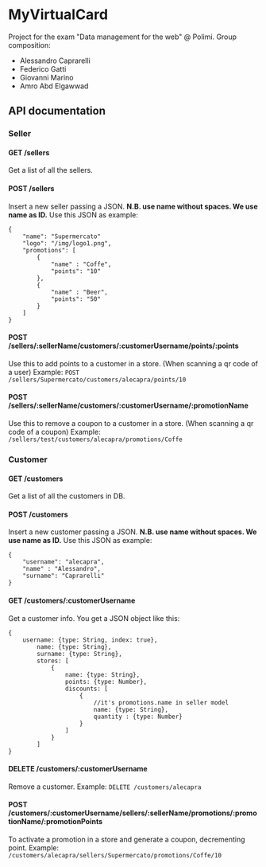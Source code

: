 # MyVirtualCard
Project for the exam "Data management for the web" @ Polimi.
Group composition:
- Alessandro Caprarelli
- Federico Gatti
- Giovanni Marino
- Amro Abd Elgawwad 

## API documentation

### Seller

#### GET /sellers
Get a list of all the sellers.

#### POST /sellers
Insert a new seller passing a JSON.
**N.B. use name without spaces. We use name as ID.**
Use this JSON as example:
```
{
    "name": "Supermercato"
    "logo": "/img/logo1.png",
    "promotions": [
        {
            "name" : "Coffe",
            "points": "10"
        },
        {
            "name" : "Beer",
            "points": "50"
        }
    ]
}
```

#### POST /sellers/:sellerName/customers/:customerUsername/points/:points
Use this to add points to a customer in a store. (When scanning a qr code of a user)
Example: `POST /sellers/Supermercato/customers/alecapra/points/10`

#### POST /sellers/:sellerName/customers/:customerUsername/:promotionName
Use this to remove a coupon to a customer in a store. (When scanning a qr code of a coupon)
Example: `/sellers/test/customers/alecapra/promotions/Coffe`

### Customer

#### GET /customers
Get a list of all the customers in DB.

#### POST /customers
Insert a new customer passing a JSON.
**N.B. use name without spaces. We use name as ID.**
Use this JSON as example:
```
{
    "username": "alecapra",
    "name" : "Alessandro",
    "surname": "Caprarelli"
}
```

#### GET /customers/:customerUsername
Get a customer info.
You get a JSON object like this:
```
{
    username: {type: String, index: true},
        name: {type: String},
        surname: {type: String},
        stores: [
            {
                name: {type: String},
                points: {type: Number},
                discounts: [
                    {
                        //it's promotions.name in seller model
                        name: {type: String},
                        quantity : {type: Number}
                    }                           
                ]
            }
        ]
}
```

#### DELETE /customers/:customerUsername
Remove a customer.
Example: `DELETE /customers/alecapra`

#### POST /customers/:customerUsername/sellers/:sellerName/promotions/:promotionName/:promotionPoints
To activate a promotion in a store and generate a coupon, decrementing point.
Example: `/customers/alecapra/sellers/Supermercato/promotions/Coffe/10`